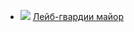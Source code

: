 * ![](/books/sf_heroic/Дмитрий%20Дашко/Лейб-гвардии%20майор.jpg) [Лейб-гвардии майор](/books/sf_heroic/Дмитрий%20Дашко/Лейб-гвардии%20майор)